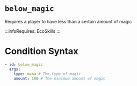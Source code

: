 # `below_magic`

Requires a player to have less than a certain amount of magic

:::infoRequires:
EcoSkills
:::
# Condition Syntax
```yaml
- id: below_magic
  args:
    type: mana # The type of magic
    amount: 100 # The minimum amount of magic
```
